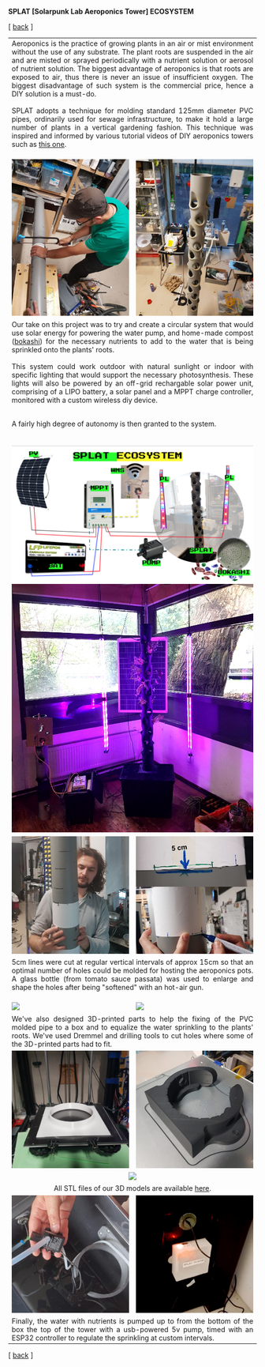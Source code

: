 **SPLAT [Solarpunk Lab Aeroponics Tower]  ECOSYSTEM**


<!-------  BACK   --------->
<p align="left" >[ <a href="../README.md#readme-top"> back</a> ]</p>


<table width = 90%>
<tr>
<td align = "justify" width = 90% colspan=2>
Aeroponics is the practice of growing plants in an air or mist environment without the use of any substrate. The plant roots are suspended in the air and are misted or sprayed periodically with a nutrient solution or aerosol of nutrient solution. The biggest advantage of aeroponics is that roots are exposed to air, thus there is never an issue of insufficient oxygen. The biggest disadvantage of such system is the commercial price, hence a DIY solution is a must-do.
<br><br>
SPLAT adopts a technique for molding standard 125mm diameter PVC pipes, ordinarily used for sewage infrastructure, to make it hold a large number of plants in a vertical gardening fashion. This technique was inspired and informed by various tutorial videos of DIY aeroponics towers such as <a href="https://www.youtube.com/watch?v=arNVaP5XNEg" target="new">this one</a>.
<br><br>

<tr>
<tr>
<td align = "justify" width = 50%>
<img src="splat-sawing.jpg"  width=100%>
<td align = "justify" width =50%> 
<img src="splat-grey.jpg"  width=100%>
<br>
</tr>

<tr>
<td align = "justify" colspan=2>
Our take on this project was to try and create a circular system that would use solar energy for powering the water pump, and home-made compost (<a href="../BOKASHI/bokashi.md" target="new">bokashi</a>) for the necessary nutrients to add to the water that is being sprinkled onto the plants' roots.
<br><br>
This system could work outdoor with natural sunlight or indoor with specific lighting that would support the necessary photosynthesis. These lights will also be powered by an off-grid rechargable solar power unit, comprising of a LIPO battery, a solar panel and a MPPT charge controller, monitored with a custom wireless diy device. 
<br><br>

A fairly high degree of autonomy is then granted to the system.
<br><br>
</tr>

<tr>
<td align = "justify" width = 90% colspan=2>
<img src="SPLAT-ECOSYSTEM.png" width=100%>
<img src="splat-wu-ecosystem.jpg" width=100%>
</tr>



<tr>
<td align = "justify" width = 50%>
<img src="splat-spacer-1.jpg"  width=100%>
<td align = "justify" width =50%> 
<img src="splat-spacer-2.jpg"  width=100%><br>
</tr>

<tr>
<td align = "justify" width = 90% colspan=2>
5cm lines were cut at regular vertical intervals of approx 15cm so that an optimal number of holes could be molded for hosting the aeroponics pots.
A glass bottle (from tomato sauce passata) was used to enlarge and shape the holes after being "softened" with an hot-air gun.<br><br>
</tr>

<tr>
<td align = "justify" width = 50%>
<img src="splat-anim-2.gif"  width=100%>
<td align = "justify" width =50%> 
<img src="splat-anim-1.gif"  width=100%>
<br>
</tr>



<tr>
<td align = "justify" width = 90% colspan=2>
We've also designed 3D-printed parts to help the fixing of the PVC molded pipe to a box and to equalize the water sprinkling to the plants' roots. 
We've used Dremmel and drilling tools to cut holes where some of the 3D-printed parts had to fit.<br>
</tr>

<tr>
<td align = "justify" width = 50%>
<img src="splat-3d-01.jpg"  width=100%>
<td align = "justify" width =50%> 
<img src="splat-3d-03.jpg"  width=100%><br>
</tr>

<tr>
<td align = "center" colspan=2> 
<img src="splat-sprinkler-3D-anim.gif" width=100% >
</tr>

<tr>
<td align = "center" colspan=2> 
All STL files of our 3D models are available <a href="../3D/SPLAT-AEROPONIC-TOWER">here</a>. 
</tr>

<tr>
<td align = "justify" width = 50%>
<img src="splat-pump.jpg"  width=100%>
<td align = "justify" width =50%> 
<img src="splat-pumpcontrol.jpg"  width=100%><br>
</tr>

<tr>
<td align = "justify" colspan=2> 
Finally, the water with nutrients is pumped up to from the bottom of the box the top of the tower with a usb-powered 5v pump, timed with an ESP32 controller to regulate the sprinkling at custom intervals.
</tr>

</table>
 
 <!-------  BACK   --------->
<p align="left" >[ <a href="../README.md#readme-top"> back</a> ]</p>